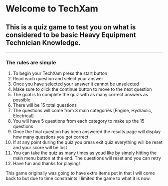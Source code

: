 # Welcome to TechXam

## This is a quiz game to test you on what is considered to be basic Heavy Equipment Technician Knowledge.
---
### The rules are simple
1. To begin your TechXam press the start button
2. Read each question and select your answer
3. Once you have selected your answer it cannot be unselected
4. Make sure to click the continue button to move to the next question
5. The goal is to complete the quiz with as many correct answers as possible
6. There will be 15 total questions
7. The questions will come from 3 main categories [Engine, Hydraulic, Electrical]
8. You will have 5 questions from each category to make up the 15 questions
9. Once the final question has been answered the results page will display how many questions you got correct
10. If at any point during the quiz you press exit quiz everything will be reset and your score will be lost
11. You can take the quiz as many times as youd like by simply hitting the main menu button at the end.  The questions will reset and you can retry
12. Have fun and thanks for playing!

This game originally was going to have extra items put in that I will come back to but due to time constraints I limited the game to what it is now.
